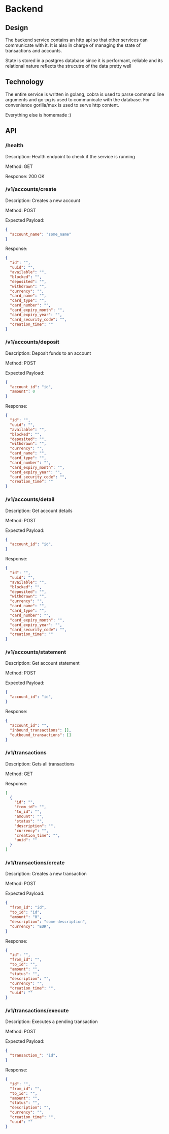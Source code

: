# Backend

## Design

The backend service contains an http api so that other services can communicate with it.
It is also in charge of managing the state of transactions and accounts.

State is stored in a postgres database since it is performant, reliable and its relational nature reflects the strucutre of the data pretty well

## Technology

The entire service is written in golang, cobra is used to parse command line arguments and go-pg is used to communicate with the database.
For convenience gorilla/mux is used to serve http content.

Everything else is homemade :)

## API

### /health

Description:
Health endpoint to check if the service is running

Method: GET

Response: 200 OK

### /v1/accounts/create

Description:
Creates a new account

Method: POST

Expected Payload:

```json
{
  "account_name": "some_name"
}
```

Response:

```json
{
  "id": "",
  "uuid": "",
  "available": "",
  "blocked": "",
  "deposited": "",
  "withdrawn": "",
  "currency": "",
  "card_name": "",
  "card_type": "",
  "card_number": "",
  "card_expiry_month": "",
  "card_expiry_year": "",
  "card_security_code": "",
  "creation_time": ""
}
```

### /v1/accounts/deposit

Description:
Deposit funds to an account

Method: POST

Expected Payload:

```json
{
  "account_id": "id",
  "amount": 0
}
```

Response:

```json
{
  "id": "",
  "uuid": "",
  "available": "",
  "blocked": "",
  "deposited": "",
  "withdrawn": "",
  "currency": "",
  "card_name": "",
  "card_type": "",
  "card_number": "",
  "card_expiry_month": "",
  "card_expiry_year": "",
  "card_security_code": "",
  "creation_time": ""
}
```

### /v1/accounts/detail

Description:
Get account details

Method: POST

Expected Payload:

```json
{
  "account_id": "id",
}
```

Response:

```json
{
  "id": "",
  "uuid": "",
  "available": "",
  "blocked": "",
  "deposited": "",
  "withdrawn": "",
  "currency": "",
  "card_name": "",
  "card_type": "",
  "card_number": "",
  "card_expiry_month": "",
  "card_expiry_year": "",
  "card_security_code": "",
  "creation_time": ""
}
```

### /v1/accounts/statement

Description:
Get account statement

Method: POST

Expected Payload:

```json
{
  "account_id": "id",
}

```

Response:

```json
{
  "account_id": "",
  "inbound_transactions": [],
  "outbound_transactions": []
}
```

### /v1/transactions

Description:
Gets all transactions

Method: GET

Response:

```json
[
  {
    "id": "",
    "from_id": "",
    "to_id": "",
    "amount": "",
    "status": "",
    "description": "",
    "currency": "",
    "creation_time": "",
    "uuid": ""
  }
]
```

### /v1/transactions/create

Description:
Creates a new transaction

Method: POST

Expected Payload:

```json
{
  "from_id": "id",
  "to_id": "id",
  "amount": "0",
  "description": "some description",
  "currency": "EUR",
}
```

Response:

```json
{
  "id": "",
  "from_id": "",
  "to_id": "",
  "amount": "",
  "status": "",
  "description": "",
  "currency": "",
  "creation_time": "",
  "uuid": ""
}
```

### /v1/transactions/execute

Description:
Executes a pending transaction

Method: POST

Expected Payload:

```json
{
  "transaction_": "id",
}
```

Response:

```json
{
  "id": "",
  "from_id": "",
  "to_id": "",
  "amount": "",
  "status": "",
  "description": "",
  "currency": "",
  "creation_time": "",
  "uuid": ""
}
```

